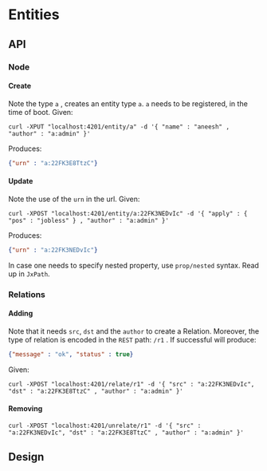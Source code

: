 # Entities 

## API

### Node 

#### Create 

Note the type `a` , creates an entity type `a`.
`a` needs to be registered, in the time of boot.
Given:

```shell
curl -XPUT "localhost:4201/entity/a" -d '{ "name" : "aneesh" , "author" : "a:admin" }' 
```

Produces:

```json
{"urn" : "a:22FK3E8TtzC"}
```

#### Update 
Note the use of the `urn` in the url.
Given:

```shell
curl -XPOST "localhost:4201/entity/a:22FK3NEDvIc" -d '{ "apply" : { "pos" : "jobless" } , "author" : "a:admin" }'  
```
Produces:

```json
{"urn" : "a:22FK3NEDvIc"}
```
In case one needs to specify nested property, use `prop/nested` syntax. Read up in `JxPath`. 

### Relations

#### Adding 
Note that it needs `src`, `dst` and the `author` to create a Relation.
Moreover, the type of relation is encoded in the `REST` path: `/r1` .
If successful will produce:

```json
{"message" : "ok", "status" : true}
```

Given:

```shell
curl -XPOST "localhost:4201/relate/r1" -d '{ "src" : "a:22FK3NEDvIc", "dst" : "a:22FK3E8TtzC" , "author" : "a:admin" }'  
```

#### Removing 

```shell
curl -XPOST "localhost:4201/unrelate/r1" -d '{ "src" : "a:22FK3NEDvIc", "dst" : "a:22FK3E8TtzC" , "author" : "a:admin" }' 
```

## Design 

